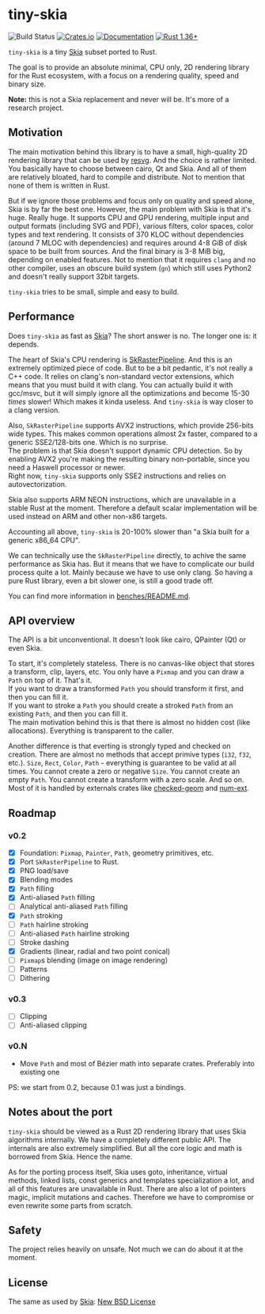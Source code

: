 # tiny-skia
![Build Status](https://github.com/RazrFalcon/tiny-skia/workflows/Rust/badge.svg)
[![Crates.io](https://img.shields.io/crates/v/tiny-skia.svg)](https://crates.io/crates/tiny-skia)
[![Documentation](https://docs.rs/tiny-skia/badge.svg)](https://docs.rs/tiny-skia)
[![Rust 1.36+](https://img.shields.io/badge/rust-1.36+-orange.svg)](https://www.rust-lang.org)

`tiny-skia` is a tiny [Skia] subset ported to Rust.

The goal is to provide an absolute minimal, CPU only, 2D rendering library for the Rust ecosystem,
with a focus on a rendering quality, speed and binary size.

**Note:** this is not a Skia replacement and never will be. It's more of a research project.

## Motivation

The main motivation behind this library is to have a small, high-quality 2D rendering
library that can be used by [resvg]. And the choice is rather limited.
You basically have to choose between cairo, Qt and Skia. And all of them are
relatively bloated, hard to compile and distribute. Not to mention that none of them
is written in Rust.

But if we ignore those problems and focus only on quality and speed alone,
Skia is by far the best one.
However, the main problem with Skia is that it's huge. Really huge.
It supports CPU and GPU rendering, multiple input and output formats (including SVG and PDF),
various filters, color spaces, color types and text rendering.
It consists of 370 KLOC without dependencies (around 7 MLOC with dependencies)
and requires around 4-8 GiB of disk space to be built from sources.
And the final binary is 3-8 MiB big, depending on enabled features.
Not to mention that it requires `clang` and no other compiler,
uses an obscure build system (`gn`) which still uses Python2
and doesn't really support 32bit targets.

`tiny-skia` tries to be small, simple and easy to build.

## Performance

Does `tiny-skia` as fast as [Skia]? The short answer is no. The longer one is: it depends.

The heart of Skia's CPU rendering is
[SkRasterPipeline](https://github.com/google/skia/blob/master/src/opts/SkRasterPipeline_opts.h).
And this is an extremely optimized piece of code.
But to be a bit pedantic, it's not really a C++ code. It relies on clang's
non-standard vector extensions, which means that you must build it with clang.
You can actually build it with gcc/msvc, but it will simply ignore all the optimizations
and become 15-30 *times* slower! Which makes it kinda useless. And `tiny-skia`
is way closer to a clang version.

Also, `SkRasterPipeline` supports AVX2 instructions, which provide 256-bits wide types.
This makes common operations almost 2x faster, compared to a generic SSE2/128-bits one.
Which is no surprise.<br>
The problem is that Skia doesn't support dynamic CPU detection.
So by enabling AVX2 you're making the resulting binary non-portable,
since you need a Haswell processor or newer.<br>
Right now, `tiny-skia` supports only SSE2 instructions and relies on autovectorization.

Skia also supports ARM NEON instructions, which are unavailable in a stable Rust at the moment.
Therefore a default scalar implementation will be used instead on ARM and other non-x86 targets.

Accounting all above, `tiny-skia` is 20-100% slower than "a Skia built for a generic x86_64 CPU".

We can technically use the `SkRasterPipeline` directly, to achive the same performance as Skia has.
But it means that we have to complicate our build process quite a lot.
Mainly because we have to use only clang.
So having a pure Rust library, even a bit slower one, is still a good trade off.

You can find more information in [benches/README.md](./benches/README.md).

## API overview

The API is a bit unconventional. It doesn't look like cairo, QPainter (Qt) or even Skia.

To start, it's completely stateless. There is no canvas-like object that stores a transform,
clip, layers, etc. You only have a `Pixmap` and you can draw a `Path` on top of it. That's it.<br>
If you want to draw a transformed `Path` you should transform it first, and then you can fill it.<br>
If you want to stroke a `Path` you should create a stroked `Path` from an existing `Path`,
and then you can fill it.<br>
The main motivation behind this is that there is almost no hidden cost (like allocations).
Everything is transparent to the caller.

Another difference is that everting is strongly typed and checked on creation.
There are almost no methods that accept primive types (`i32`, `f32`, etc.).
`Size`, `Rect`, `Color`, `Path` - everything is guarantee to be valid at all times.
You cannot create a zero or negative `Size`. You cannot create an empty `Path`.
You cannot create a transform with a zero scale. And so on.<br>
Most of it is handled by externals crates like
[checked-geom](https://github.com/RazrFalcon/checked-geom)
and [num-ext](https://github.com/RazrFalcon/num-ext).

## Roadmap

### v0.2

- [x] Foundation: `Pixmap`, `Painter`, `Path`, geometry primitives, etc.
- [x] Port `SkRasterPipeline` to Rust.
- [x] PNG load/save
- [x] Blending modes
- [x] `Path` filling
- [x] Anti-aliased `Path` filling
- [ ] Analytical anti-aliased `Path` filling
- [x] `Path` stroking
- [ ] `Path` hairline stroking
- [ ] Anti-aliased `Path` hairline stroking
- [ ] Stroke dashing
- [x] Gradients (linear, radial and two point conical)
- [ ] `Pixmap`s blending (image on image rendering)
- [ ] Patterns
- [ ] Dithering

### v0.3

- [ ] Clipping
- [ ] Anti-aliased clipping

### v0.N

- Move `Path` and most of Bézier math into separate crates. Preferably into existing one

PS: we start from 0.2, because 0.1 was just a bindings.

## Notes about the port

`tiny-skia` should be viewed as a Rust 2D rendering library that uses Skia algorithms internally.
We have a completely different public API. The internals are also extremely simplified.
But all the core logic and math is borrowed from Skia. Hence the name.

As for the porting process itself, Skia uses goto, inheritance, virtual methods, linked lists,
const generics and templates specialization a lot, and all of this features are unavailable in Rust.
There are also a lot of pointers magic, implicit mutations and caches.
Therefore we have to compromise or even rewrite some parts from scratch.

## Safety

The project relies heavily on unsafe. Not much we can do about it at the moment.

## License

The same as used by [Skia]: [New BSD License](./LICENSE)

[Skia]: https://skia.org/
[resvg]: https://github.com/RazrFalcon/resvg
